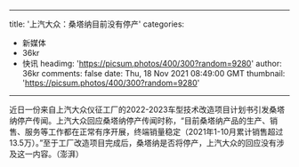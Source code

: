 
---
title: '上汽大众：桑塔纳目前没有停产'
categories: 
 - 新媒体
 - 36kr
 - 快讯
headimg: 'https://picsum.photos/400/300?random=9280'
author: 36kr
comments: false
date: Thu, 18 Nov 2021 08:49:00 GMT
thumbnail: 'https://picsum.photos/400/300?random=9280'
---

<div>   
近日一份来自上汽大众仪征工厂的2022-2023车型技术改造项目计划书引发桑塔纳停产传闻。上汽大众回应桑塔纳停产传闻时称，“目前桑塔纳产品的生产、销售、服务等工作都在正常有序开展，终端销量稳定（2021年1-10月累计销售超过13.5万）。”至于工厂改造项目完成后，桑塔纳是否将停产，上汽大众的回应没有涉及这一内容。（澎湃）  
</div>
            